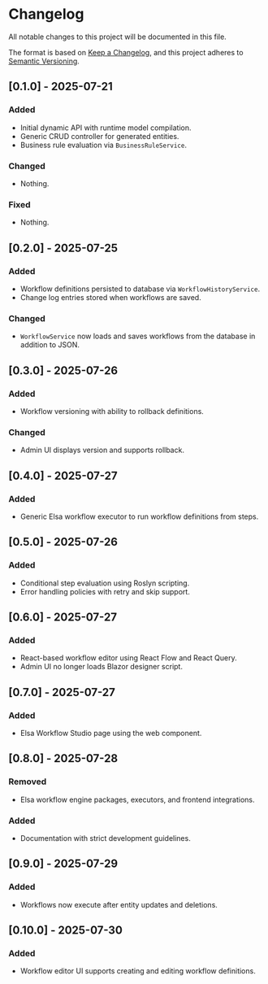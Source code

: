 # Changelog

All notable changes to this project will be documented in this file.

The format is based on [Keep a Changelog](https://keepachangelog.com/en/1.0.0/),
and this project adheres to [Semantic Versioning](https://semver.org/spec/v2.0.0.html).

## [0.1.0] - 2025-07-21
### Added
- Initial dynamic API with runtime model compilation.
- Generic CRUD controller for generated entities.
- Business rule evaluation via `BusinessRuleService`.

### Changed
- Nothing.

### Fixed
- Nothing.

## [0.2.0] - 2025-07-25
### Added
- Workflow definitions persisted to database via `WorkflowHistoryService`.
- Change log entries stored when workflows are saved.
### Changed
- `WorkflowService` now loads and saves workflows from the database in addition to JSON.

## [0.3.0] - 2025-07-26
### Added
- Workflow versioning with ability to rollback definitions.
### Changed
- Admin UI displays version and supports rollback.

## [0.4.0] - 2025-07-27
### Added
- Generic Elsa workflow executor to run workflow definitions from steps.

## [0.5.0] - 2025-07-26
### Added
- Conditional step evaluation using Roslyn scripting.
- Error handling policies with retry and skip support.

## [0.6.0] - 2025-07-27
### Added
- React-based workflow editor using React Flow and React Query.
- Admin UI no longer loads Blazor designer script.

## [0.7.0] - 2025-07-27
### Added
- Elsa Workflow Studio page using the <elsa-studio-dashboard> web component.

## [0.8.0] - 2025-07-28
### Removed
- Elsa workflow engine packages, executors, and frontend integrations.
### Added
- Documentation with strict development guidelines.

## [0.9.0] - 2025-07-29
### Added
- Workflows now execute after entity updates and deletions.

## [0.10.0] - 2025-07-30
### Added
- Workflow editor UI supports creating and editing workflow definitions.
